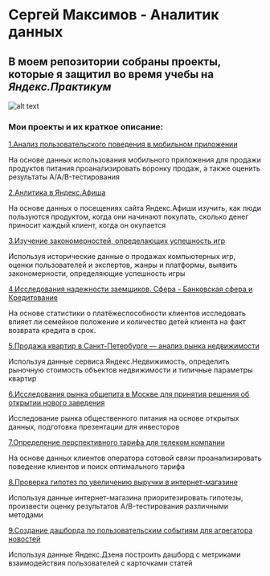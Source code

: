 # Сергей Максимов - Аналитик данных

## В моем репозитории собраны проекты, которые я защитил во время учебы на *Яндекс.Практикум*
![alt text](https://epidemicworld.com/upload/iblock/da9/da984ded7ead8d6de2f3b1e50c46b770.jpg)

### Мои проекты и их краткое описание:
[1.Анализ пользовательского поведения в мобильном приложении](https://github.com/sergey-maximov-da/praktikum/tree/master/Анализ%20пользовательского%20поведения%20в%20мобильном%20приложении)

На основе данных использования мобильного приложения для продажи продуктов питания проанализировать воронку продаж,
а также оценить результаты A/A/B-тестирования

[2.Анлитика в Яндекс.Афиша](https://github.com/sergey-maximov-da/praktikum/tree/master/Аналитика%20в%20Яндекс.Афише)

На основе данных о посещениях сайта Яндекс.Афиши изучить, как люди пользуются продуктом, когда они начинают покупать, 
сколько денег приносит каждый клиент, когда он окупается

[3.Изучение закономерностей, определающих успешность игр](https://github.com/sergey-maximov-da/praktikum/tree/master/Изучение%20закономерностей%2C%20определяющих%20успешность%20игр)

Используя исторические данные о продажах компьютерных игр, оценки пользователей и экспертов, жанры и платформы, 
выявить закономерности, определяющие успешность игры

[4.Исследования надежности заемщиков. Сфера - Банковская сфера и Кредитование](https://github.com/sergey-maximov-da/praktikum/tree/master/Исследование%20надежности%20заемщиков)

На основе статистики о платёжеспособности клиентов исследовать влияет ли семейное положение и количество детей клиента на факт возврата кредита в срок.

[5.Продажа квартир в Санкт-Петербурге — анализ рынка недвижимости](https://github.com/sergey-maximov-da/praktikum/tree/master/Исследование%20объявлений%20о%20продаже%20квартир)

Используя данные сервиса Яндекс.Недвижимость, определить рыночную стоимость объектов недвижимости и типичные параметры квартир

[6.Исследования рынка общепита в Москве для принятия решения об открытии нового заведения](https://github.com/sergey-maximov-da/praktikum/tree/master/Исследования%20рынка%20общепита%20в%20Москве%20для%20принятия%20решения%20об%20открытии%20нового%20заведения)

Исследование рынка общественного питания на основе открытых данных, подготовка презентации для инвесторов

[7.Определение перспективного тарифа для телеком компании](https://github.com/sergey-maximov-da/praktikum/tree/master/Определение%20перспективного%20тарифа%20для%20телеком%20компании)

На основе данных клиентов оператора сотовой связи проанализировать поведение клиентов и поиск оптимального тарифа

[8.Проверка гипотез по увеличению выручки в интернет-магазине](https://github.com/sergey-maximov-da/praktikum/tree/master/Проверка%20гипотез%20по%20увеличению%20выручки%20в%20интернет-магазине)

Используя данные интернет-магазина приоритезировать гипотезы, произвести оценку результатов A/B-тестирования различными методами

[9.Создание дашборда по пользовательским событиям для агрегатора новостей](https://github.com/sergey-maximov-da/praktikum/tree/master/Создание%20дашборда%20по%20пользовательским%20событиям%20для%20агрегатора%20новостей)

Используя данные Яндекс.Дзена построить дашборд с метриками взаимодействия пользователей с карточками статей



